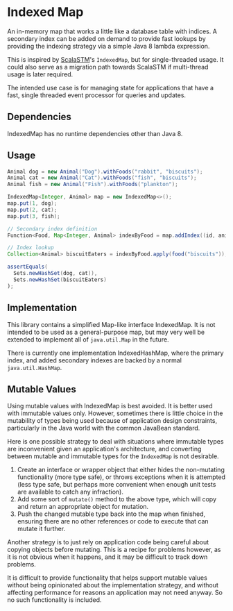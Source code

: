 Indexed Map
===========

An in-memory map that works a little like a database table with indices. A
secondary index can be added on demand to provide fast lookups by providing
the indexing strategy via a simple Java 8 lambda expression.

This is inspired by [ScalaSTM][1]'s `IndexedMap`, but for single-threaded usage.
It could also serve as a migration path towards ScalaSTM if multi-thread usage is
later required.

The intended use case is for managing state for applications that have
a fast, single threaded event processor for queries and updates.

Dependencies
------------

IndexedMap has no runtime dependencies other than Java 8.

Usage
-----

```java
Animal dog = new Animal("Dog").withFoods("rabbit", "biscuits");
Animal cat = new Animal("Cat").withFoods("fish", "biscuits");
Animal fish = new Animal("Fish").withFoods("plankton");

IndexedMap<Integer, Animal> map = new IndexedMap<>();
map.put(1, dog);
map.put(2, cat);
map.put(3, fish);

// Secondary index definition
Function<Food, Map<Integer, Animal> indexByFood = map.addIndex((id, animal) -> animal.foods());

// Index lookup
Collection<Animal> biscuitEaters = indexByFood.apply(food("biscuits"));

assertEquals(
  Sets.newHashSet(dog, cat)),
  Sets.newHashSet(biscuitEaters)
);
```

Implementation
--------------

This library contains a simplified Map-like interface IndexedMap. It is not
intended to be used as a general-purpose map, but may very well be extended
to implement all of `java.util.Map` in the future.

There is currently one implementation IndexedHashMap, where the primary index,
and added secondary indexes are backed by a normal `java.util.HashMap`.

Mutable Values
--------------

Using mutable values with IndexedMap is best avoided. It is better used with
immutable values only. However, sometimes there is little choice in the
mutability of types being used because of application design constraints,
particularly in the Java world with the common JavaBean standard.

Here is one possible strategy to deal with situations where immutable types
are inconvenient given an application's architecture, and converting between
mutable and immutable types for the `IndexedMap` is not desirable.

1. Create an interface or wrapper object that either hides the non-mutating
   functionality (more type safe), or throws exceptions when it is attempted
   (less type safe, but perhaps more convenient when enough unit tests are
   available to catch any infraction).
2. Add some sort of `mutate()` method to the above type, which will copy and
   return an appropriate object for mutation.
3. Push the changed mutable type back into the map when finished, ensuring
   there are no other references or code to execute that can mutate it further.

Another strategy is to just rely on application code being careful about
copying objects before mutating. This is a recipe for problems however, as it
is not obvious when it happens, and it may be difficult to track down problems.

It is difficult to provide functionality that helps support mutable values
without being opinionated about the implementation strategy, and without
affecting performance for reasons an application may not need anyway. So no
such functionality is included.

[1]: http://nbronson.github.io/scala-stm
